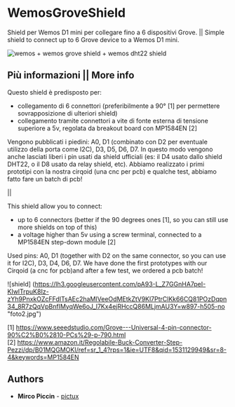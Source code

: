 # WemosGroveShield

Shield per Wemos D1 mini per collegare fino a 6 dispositivi Grove. || Simple shield to connect up to 6 Grove device to a Wemos D1 mini.

![wemos + wemos grove shield + wemos dht22 shield](https://lh3.googleusercontent.com/IFALWAMvwdYL3MG3jbF1V1DvBob4NftJKPoJILyIoyPP8xGxCnYcGC69xQ9UJdmoClr1VdT5sgC-Gr_bQU4i84TACmh_Ix7yOGzaTGgnmD3Lihv_z_XJgALvjk4tSnUcHnuPB9_Jn5s=w1483-h834-no "foto.jpg")

## Più informazioni || More info

Questo shield è predisposto per:
- collegamento di 6 connettori (preferibilmente a 90° [1] per permettere sovrapposizione di ulteriori shield)
- collegamento tramite connettori a vite di fonte esterna di tensione superiore a 5v, regolata da breakout board con MP1584EN [2]

Vengono pubblicati i piedini: A0, D1 (combinato con D2 per eventuale utilizzo della porta come I2C), D3, D5, D6, D7.
In questo modo vengono anche lasciati liberi i pin usati da shield ufficiali (es: il D4 usato dallo shield DHT22, o il D8 usato da relay shield, etc).
Abbiamo realizzato i primi prototipi con la nostra cirqoid (una cnc per pcb) e qualche test, abbiamo fatto fare un batch di pcb!

||

This shield allow you to connect:
- up to 6 connectors (better if the 90 degrees ones [1], so you can still use more shields on top of this)
- a voltage higher than 5v using a screw terminal, connected to a MP1584EN step-down module [2]

Used pins: A0, D1 (together with D2 on the same connector, so you can use it for I2C), D3, D4, D6, D7.
We have done the first prototypes with our Cirqoid (a cnc for pcb)and after a few test, we ordered a pcb batch!


![shield] (https://lh3.googleusercontent.com/pA93-L_Z7GGnHA7peI-KIwlTrpuK8Iz-zYh9PnxkOZcFFdITsAEc2haMIVeeOdMEtkZtV9Kl7PtrClKk66CQ81POzDqpn34_8R7zQqVpBnfIMyqWe6oJ_l7Kx4ejRHccQ86MLjmAU3Y=w897-h505-no "foto2.jpg")

[1] https://www.seeedstudio.com/Grove---Universal-4-pin-connector-90%C2%B0%2810-PCs%29-p-790.html  
[2] https://www.amazon.it/Regolabile-Buck-Converter-Step-Pezzi/dp/B01MQGMOKI/ref=sr_1_4?rps=1&ie=UTF8&qid=1531129949&sr=8-4&keywords=MP1584EN  


## Authors
* **Mirco Piccin** -  [pictux](https://github.com/pictux)

